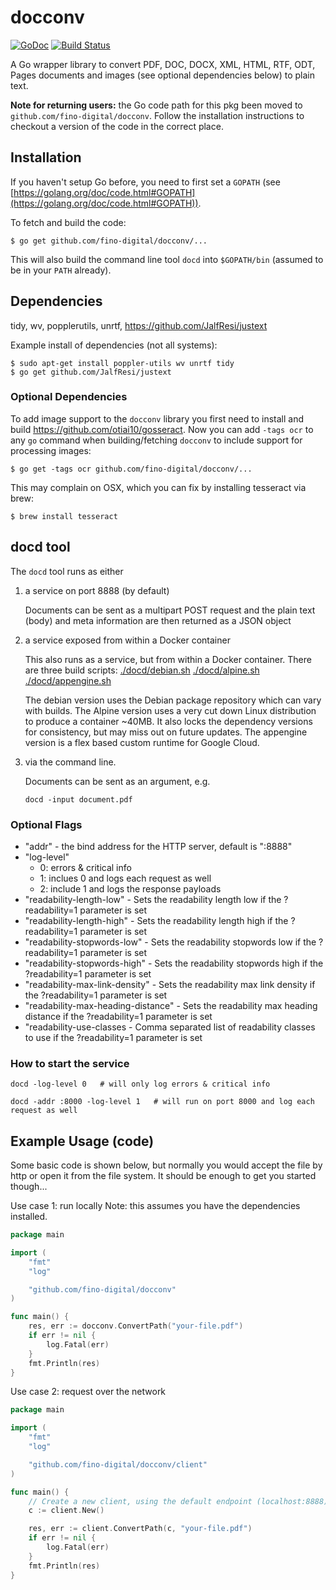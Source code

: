 # docconv
[![GoDoc](https://godoc.org/github.com/fino-digital/docconv?status.svg)](https://godoc.org/github.com/fino-digital/docconv)
[![Build Status](https://travis-ci.org/sajari/docconv.svg?branch=master)](https://travis-ci.org/sajari/docconv)

A Go wrapper library to convert PDF, DOC, DOCX, XML, HTML, RTF, ODT, Pages documents and images (see optional dependencies below) to plain text.

**Note for returning users:** the Go code path for this pkg been moved to `github.com/fino-digital/docconv`.  Follow the installation instructions to checkout a version of the code in the correct place.

## Installation

If you haven't setup Go before, you need to first set a `GOPATH` (see [https://golang.org/doc/code.html#GOPATH](https://golang.org/doc/code.html#GOPATH)).

To fetch and build the code:

    $ go get github.com/fino-digital/docconv/...

This will also build the command line tool `docd` into `$GOPATH/bin` (assumed to be in your `PATH` already).

## Dependencies
tidy, wv, popplerutils, unrtf, https://github.com/JalfResi/justext

Example install of dependencies (not all systems):

    $ sudo apt-get install poppler-utils wv unrtf tidy
    $ go get github.com/JalfResi/justext

### Optional Dependencies

To add image support to the `docconv` library you first need to install and build https://github.com/otiai10/gosseract.  Now you can add `-tags ocr` to any `go` command when building/fetching `docconv` to include support for processing images:

    $ go get -tags ocr github.com/fino-digital/docconv/...

This may complain on OSX, which you can fix by installing tesseract via brew:
	
	$ brew install tesseract

## docd tool

The `docd` tool runs as either

1. a service on port 8888 (by default)

   Documents can be sent as a multipart POST request and the plain text (body) and meta information are then returned as a JSON object

2. a service exposed from within a Docker container

   This also runs as a service, but from within a Docker container. There are three build scripts: 
   [./docd/debian.sh](./docd/debian.sh)
   [./docd/alpine.sh](./docd/alpine.sh)
   [./docd/appengine.sh](./docd/appengine.sh)

   The debian version uses the Debian package repository which can vary with builds. The Alpine version uses a very cut down Linux distribution to produce a container ~40MB. It also locks the dependency versions for consistency, but may miss out on future updates. The appengine version is a flex based custom runtime for Google Cloud.

3. via the command line.

   Documents can be sent as an argument, e.g.

   ```docd -input document.pdf```

### Optional Flags
 - "addr" - the bind address for the HTTP server, default is ":8888"
 - "log-level"
    - 0: errors & critical info
    - 1: inclues 0 and logs each request as well
    - 2: include 1 and logs the response payloads
 - "readability-length-low" - Sets the readability length low if the ?readability=1 parameter is set
 - "readability-length-high" - Sets the readability length high if the ?readability=1 parameter is set
 - "readability-stopwords-low" - Sets the readability stopwords low if the ?readability=1 parameter is set
 - "readability-stopwords-high" - Sets the readability stopwords high if the ?readability=1 parameter is set
 - "readability-max-link-density" - Sets the readability max link density if the ?readability=1 parameter is set
 - "readability-max-heading-distance" - Sets the readability max heading distance if the ?readability=1 parameter is set
 - "readability-use-classes - Comma separated list of readability classes to use if the ?readability=1 parameter is set

### How to start the service
```docd -log-level 0   # will only log errors & critical info ```

```docd -addr :8000 -log-level 1   # will run on port 8000 and log each request as well ```

## Example Usage (code)
Some basic code is shown below, but normally you would accept the file by http or open it from the file system. It should be enough to get you started though...

Use case 1: run locally 
Note: this assumes you have the dependencies installed.

```go
package main

import (
	"fmt"
	"log"

	"github.com/fino-digital/docconv"
)

func main() {
	res, err := docconv.ConvertPath("your-file.pdf")
	if err != nil {
		log.Fatal(err)
	}
	fmt.Println(res)
}
```

Use case 2: request over the network

```go
package main

import (
	"fmt"
	"log"

	"github.com/fino-digital/docconv/client"
)

func main() {
	// Create a new client, using the default endpoint (localhost:8888)
	c := client.New()

	res, err := client.ConvertPath(c, "your-file.pdf")
	if err != nil {
		log.Fatal(err)
	}
	fmt.Println(res)
}
```
